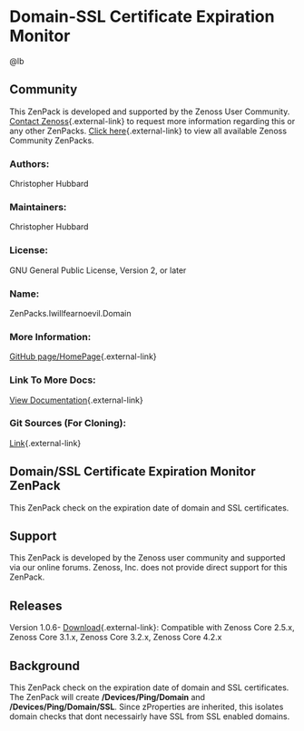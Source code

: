 # Domain-SSL Certificate Expiration Monitor

@lb[](img/zenpack-zenpack-general.png)

## Community

This ZenPack is developed and supported by the Zenoss User Community.
[Contact Zenoss](https://tryit.zenoss.com/zenpack-contact/){.external-link} to
request more information regarding this or any other ZenPacks. [Click here](https://zenoss.com/product/zenpacks?f%5B0%5D=im_field_zenpack_category:1021){.external-link} to
view all available Zenoss Community ZenPacks.

### Authors:

Christopher Hubbard

### Maintainers:

Christopher Hubbard

### License:

GNU General Public License, Version 2, or later

### Name:

ZenPacks.Iwillfearnoevil.Domain

### More Information:

[GitHub page/HomePage](https://github.com/zenoss/ZenPacks.Iwillfearnoevil.Domain){.external-link}

### Link To More Docs:

[View Documentation](http://community.zenoss.org/docs/DOC-4551){.external-link}

### Git Sources (For Cloning):

[Link](http://github.com/zenoss/ZenPacks.Iwillfearnoevil.Domain.git){.external-link}

## Domain/SSL Certificate Expiration Monitor ZenPack

This ZenPack check on the expiration date of domain and SSL
certificates.

## Support

This ZenPack is developed by the Zenoss user community and supported via
our online forums. Zenoss, Inc. does not provide direct support for this
ZenPack.

## Releases

Version 1.0.6- [Download](https://storage.googleapis.com/zenpacks/ZenPacks.Iwillfearnoevil.Domain/1.0.6/ZenPacks.Iwillfearnoevil.Domain-1.0.6.egg){.external-link}:   Compatible with Zenoss Core 2.5.x, Zenoss Core 3.1.x, Zenoss Core
    3.2.x, Zenoss Core 4.2.x

## Background

This ZenPack check on the expiration date of domain and SSL
certificates. The ZenPack will create **/Devices/Ping/Domain** and
**/Devices/Ping/Domain/SSL**. Since zProperties are inherited, this
isolates domain checks that dont necessairly have SSL from SSL enabled
domains.


